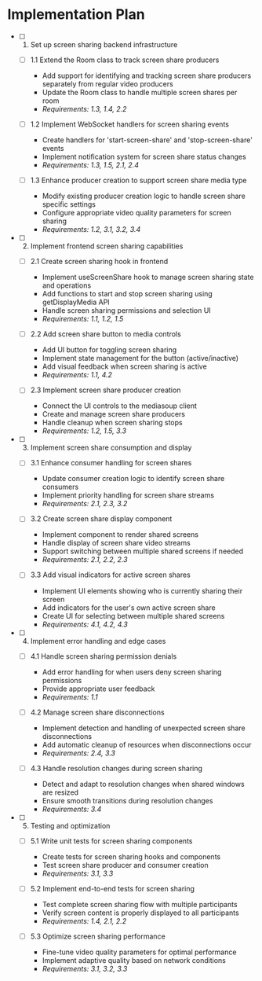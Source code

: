 # Implementation Plan

- [ ] 1. Set up screen sharing backend infrastructure

  - [ ] 1.1 Extend the Room class to track screen share producers

    - Add support for identifying and tracking screen share producers separately from regular video producers
    - Update the Room class to handle multiple screen shares per room
    - _Requirements: 1.3, 1.4, 2.2_

  - [ ] 1.2 Implement WebSocket handlers for screen sharing events

    - Create handlers for 'start-screen-share' and 'stop-screen-share' events
    - Implement notification system for screen share status changes
    - _Requirements: 1.3, 1.5, 2.1, 2.4_

  - [ ] 1.3 Enhance producer creation to support screen share media type
    - Modify existing producer creation logic to handle screen share specific settings
    - Configure appropriate video quality parameters for screen sharing
    - _Requirements: 1.2, 3.1, 3.2, 3.4_

- [ ] 2. Implement frontend screen sharing capabilities

  - [ ] 2.1 Create screen sharing hook in frontend

    - Implement useScreenShare hook to manage screen sharing state and operations
    - Add functions to start and stop screen sharing using getDisplayMedia API
    - Handle screen sharing permissions and selection UI
    - _Requirements: 1.1, 1.2, 1.5_

  - [ ] 2.2 Add screen share button to media controls

    - Add UI button for toggling screen sharing
    - Implement state management for the button (active/inactive)
    - Add visual feedback when screen sharing is active
    - _Requirements: 1.1, 4.2_

  - [ ] 2.3 Implement screen share producer creation
    - Connect the UI controls to the mediasoup client
    - Create and manage screen share producers
    - Handle cleanup when screen sharing stops
    - _Requirements: 1.2, 1.5, 3.3_

- [ ] 3. Implement screen share consumption and display

  - [ ] 3.1 Enhance consumer handling for screen shares

    - Update consumer creation logic to identify screen share consumers
    - Implement priority handling for screen share streams
    - _Requirements: 2.1, 2.3, 3.2_

  - [ ] 3.2 Create screen share display component

    - Implement component to render shared screens
    - Handle display of screen share video streams
    - Support switching between multiple shared screens if needed
    - _Requirements: 2.1, 2.2, 2.3_

  - [ ] 3.3 Add visual indicators for active screen shares
    - Implement UI elements showing who is currently sharing their screen
    - Add indicators for the user's own active screen share
    - Create UI for selecting between multiple shared screens
    - _Requirements: 4.1, 4.2, 4.3_

- [ ] 4. Implement error handling and edge cases

  - [ ] 4.1 Handle screen sharing permission denials

    - Add error handling for when users deny screen sharing permissions
    - Provide appropriate user feedback
    - _Requirements: 1.1_

  - [ ] 4.2 Manage screen share disconnections

    - Implement detection and handling of unexpected screen share disconnections
    - Add automatic cleanup of resources when disconnections occur
    - _Requirements: 2.4, 3.3_

  - [ ] 4.3 Handle resolution changes during screen sharing
    - Detect and adapt to resolution changes when shared windows are resized
    - Ensure smooth transitions during resolution changes
    - _Requirements: 3.4_

- [ ] 5. Testing and optimization

  - [ ] 5.1 Write unit tests for screen sharing components

    - Create tests for screen sharing hooks and components
    - Test screen share producer and consumer creation
    - _Requirements: 3.1, 3.3_

  - [ ] 5.2 Implement end-to-end tests for screen sharing

    - Test complete screen sharing flow with multiple participants
    - Verify screen content is properly displayed to all participants
    - _Requirements: 1.4, 2.1, 2.2_

  - [ ] 5.3 Optimize screen sharing performance
    - Fine-tune video quality parameters for optimal performance
    - Implement adaptive quality based on network conditions
    - _Requirements: 3.1, 3.2, 3.3_
